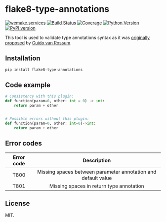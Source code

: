 # flake8-type-annotations

[![wemake.services](https://img.shields.io/badge/-wemake.services-green.svg?label=%20&logo=data%3Aimage%2Fpng%3Bbase64%2CiVBORw0KGgoAAAANSUhEUgAAABAAAAAQCAMAAAAoLQ9TAAAABGdBTUEAALGPC%2FxhBQAAAAFzUkdCAK7OHOkAAAAbUExURQAAAAAAAAAAAAAAAAAAAAAAAAAAAAAAAP%2F%2F%2F5TvxDIAAAAIdFJOUwAjRA8xXANAL%2Bv0SAAAADNJREFUGNNjYCAIOJjRBdBFWMkVQeGzcHAwksJnAPPZGOGAASzPzAEHEGVsLExQwE7YswCb7AFZSF3bbAAAAABJRU5ErkJggg%3D%3D)](https://wemake.services) [![Build Status](https://travis-ci.org/sobolevn/flake8-type-annotations.svg?branch=master)](https://travis-ci.org/sobolevn/flake8-type-annotations) [![Coverage](https://coveralls.io/repos/github/sobolevn/flake8-type-annotations/badge.svg?branch=master)](https://coveralls.io/github/sobolevn/flake8-type-annotations?branch=master) [![Python Version](https://img.shields.io/pypi/pyversions/flake8-type-annotations.svg)](https://pypi.org/project/flake8-type-annotations/) [![PyPI version](https://badge.fury.io/py/flake8-type-annotations.svg)](https://pypi.org/project/flake8-type-annotations/)

This tool is used to validate type annotations syntax
as it was [originally proposed](https://github.com/PyCQA/pycodestyle/issues/357)
by [Guido van Rossum](https://github.com/gvanrossum).

## Installation

```bash
pip install flake8-type-annotations
```

## Code example

```python
# Consistency with this plugin:
def function(param=0, other: int = 0) -> int:
    return param + other


# Possible errors without this plugin:
def function(param=0, other: int=0)->int:
    return param + other
```

## Error codes

| Error code |                          Description                          |
|:----------:|:-------------------------------------------------------------:|
|    T800    | Missing spaces between parameter annotation and default value |
|    T801    | Missing spaces in return type annotation                      |

## License

MIT.
